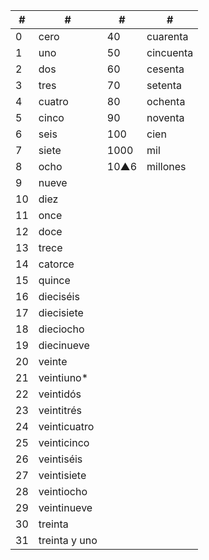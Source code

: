 | #   | #             | #    | #         |
| --- | ------------- | ---- | --------- |
| 0   | cero          | 40   | cuarenta  |
| 1   | uno           | 50   | cincuenta |
| 2   | dos           | 60   | cesenta   |
| 3   | tres          | 70   | setenta   |
| 4   | cuatro        | 80   | ochenta   |
| 5   | cinco         | 90   | noventa   |
| 6   | seis          | 100  | cien      |
| 7   | siete         | 1000 | mil       |
| 8   | ocho          | 10▲6  | millones  |
| 9   | nueve         |      |           |
| 10  | diez          |      |           |
| 11  | once          |      |           |
| 12  | doce          |      |           |
| 13  | trece         |      |           |
| 14  | catorce       |      |           |
| 15  | quince        |      |           |
| 16  | dieciséis     |      |           |
| 17  | diecisiete    |      |           |
| 18  | dieciocho     |      |           |
| 19  | diecinueve    |      |           |
| 20  | veinte        |      |           |
| 21  | veintiuno\*   |      |           |
| 22  | veintidós     |      |           |
| 23  | veintitrés    |      |           |
| 24  | veinticuatro  |      |           |
| 25  | veinticinco   |      |           |
| 26  | veintiséis    |      |           |
| 27  | veintisiete   |      |           |
| 28  | veintiocho    |      |           |
| 29  | veintinueve   |      |           |
| 30  | treinta       |      |           |
| 31  | treinta y uno |      |           |
